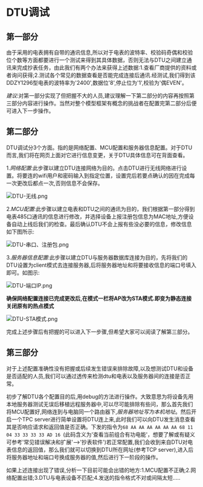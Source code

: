 # DTU调试

## 第一部分

由于采用的电表拥有自带的通讯信息,所以对于电表的波特率、校验码奇偶和校验位个数等方面都要进行一个测试来得到其具体数据，否则无法与DTU之间建立通讯来完成抄表任务，由此我们有两个办法来获得上述数据:1.查看厂商提供的资料或者询问获得;2.测试各个常见的数据查看是否能完成连接后通讯.经测试,我们得到该DDZY1296型电表的波特率为'2400',数据位'8',停止位为'1',校验为'偶EVEN'。

*建议*:对第一部分实现了但把握不大的人员,建议理解一下第二部分的内容再按照第三部分内容进行操作。当然对整个模型框架有概念的挑战者在配置完第二部分后便可进入下一步操作。

## 第二部分
DTU调试分3个方面。指的是网络配置、MCU配置和服务器信息配置。对于DTU而言,我们将在网页上面对它进行信息变更，关于DTU具体信息可在背面查看。

1.*网络配置*:此步骤以建立DTU连接网络为目的。点击DTU进行无线网络进行设置。将要连的wifi用户和密码输入到指定位置，设置完后若要点确认的因在完成每一次更改后都点一次,否则信息不会保存。

![DTU-无线.png](http://dgiot-1253666439.cos.ap-shanghai-fsi.myqcloud.com/shuwa_tech/zh/blog/study/real-meter/DTU-%E6%97%A0%E7%BA%BF.png)

2.*MCU配置*:此步骤以建立电表和DTU之间的通讯为目的，我们根据第一部分得到电表485口通讯的信息进行修改，并选择设备上报注册包信息为MAC地址,方便设备自动上线后我们的检查。最后确认DTU不会上报有些没必要的信息，修改信息如下图所示:

![DTU-串口、注册包.png](http://dgiot-1253666439.cos.ap-shanghai-fsi.myqcloud.com/shuwa_tech/zh/blog/study/real-meter/DTU-%E4%B8%B2%E5%8F%A3%E3%80%81%E6%B3%A8%E5%86%8C%E5%8C%85.png)

3.*服务器信息配置*:此步骤以建立DTU与服务器数据库连接为目的，先将我们的DTU设置为client模式去连接服务器,后将服务器地址和将要接收信息的端口号填入即可。如图示:

![DTU-端口IP.png](http://dgiot-1253666439.cos.ap-shanghai-fsi.myqcloud.com/shuwa_tech/zh/blog/study/real-meter/DTU-%E7%AB%AF%E5%8F%A3IP.png)

**确保网络配置连接已完成更改后,在模式一栏将AP改为STA模式.即变为静态连接关闭原有的热点模式**

![DTU-STA模式.png](http://dgiot-1253666439.cos.ap-shanghai-fsi.myqcloud.com/shuwa_tech/zh/blog/study/real-meter/DTU-STA%E6%A8%A1%E5%BC%8F.png)

 完成上述步骤后有把握的可以进入下一步骤,但希望大家可以阅读了解第三部分。


## 第三部分

对于上述配置准确性没有把握或后续发生错误来排除故障,以及想测试DTU和设备是否适配的人员,我们可以通过透传来检测dtu和电表以及服务器间的连接是否正常。

初步了解DTU各个配置目的后,用debug的方法进行操作。大致意思为将设备先用本地服务器测试无误后移植远程服务器中,可以尽可能排除有些问，那么首先我们将MCU配置好,网络连到与电脑同一个路由器下,*服务器地址写为本机地址*。然后开启一个TPC server进行简单设置将DTU连上来,此时我们可以向DTU发生消息查看其是否响应请求和返回值是否正确。下发的指令为```68 AA AA AA AA AA AA 68 11 04 33 33 33 33 AD 16 ```(此码含义为'查看当前组合有功电能'，想要了解或有疑义可参考'常见错误解决和扩展'-->'抄表软件')若正常配置,我们会收到来自DTU对电表信息的返回值，那么我们就可以切换到DTU所在网址(参考TCP server),进入后将服务器地址和端口号换成服务器的值,然后进行下一阶段的操作。

如果上述连接出现了错误,分析一下目前可能会出错的地方:1.MCU配置不正确;2.网络配置出错;3.DTU与电表设备不匹配;4.发送的指令格式不对或间隔太短.....

